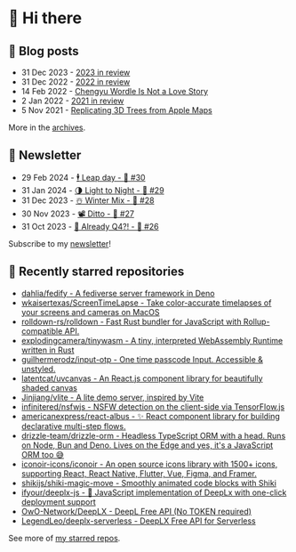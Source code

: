 # 👋 Hi there

## 📝 Blog posts

<!-- feed start -->
- 31 Dec 2023 - [2023 in review](https://cheeaun.com/blog/2023/12/2023-in-review/)
- 31 Dec 2022 - [2022 in review](https://cheeaun.com/blog/2022/12/2022-in-review/)
- 14 Feb 2022 - [Chengyu Wordle Is Not a Love Story](https://cheeaun.com/blog/2022/02/chengyu-wordle-is-not-a-love-story/)
- 2 Jan 2022 - [2021 in review](https://cheeaun.com/blog/2022/01/2021-in-review/)
- 5 Nov 2021 - [Replicating 3D Trees from Apple Maps](https://cheeaun.com/blog/2021/11/replicating-3d-trees-apple-maps/)
<!-- feed end -->

More in the [archives](https://cheeaun.com/blog/archives/).

## 📰 Newsletter

<!-- newsletter start -->
- 29 Feb 2024 - [🕴️ Leap day - 🥫 #30](https://cheeaun.substack.com/p/leap-day-30)
- 31 Jan 2024 - [🌗 Light to Night - 🥫 #29](https://cheeaun.substack.com/p/light-to-night-29)
- 31 Dec 2023 - [☃️ Winter Mix - 🥫 #28](https://cheeaun.substack.com/p/winter-mix-28)
- 30 Nov 2023 - [📽️ Ditto - 🥫 #27](https://cheeaun.substack.com/p/ditto-27)
- 31 Oct 2023 - [🫣 Already Q4?! - 🥫 #26](https://cheeaun.substack.com/p/already-q4-26)
<!-- newsletter end -->

Subscribe to my [newsletter](https://cheeaun.substack.com/)!

## 🌟 Recently starred repositories

<!-- starred repos start -->
- [dahlia/fedify - A fediverse server framework in Deno](https://github.com/dahlia/fedify)
- [wkaisertexas/ScreenTimeLapse - Take color-accurate timelapses of your screens and cameras on MacOS](https://github.com/wkaisertexas/ScreenTimeLapse)
- [rolldown-rs/rolldown - Fast Rust bundler for JavaScript with Rollup-compatible API.](https://github.com/rolldown-rs/rolldown)
- [explodingcamera/tinywasm - A tiny, interpreted WebAssembly Runtime written in Rust](https://github.com/explodingcamera/tinywasm)
- [guilhermerodz/input-otp - One time passcode Input. Accessible & unstyled.](https://github.com/guilhermerodz/input-otp)
- [latentcat/uvcanvas - An React.js component library for beautifully shaded canvas](https://github.com/latentcat/uvcanvas)
- [Jinjiang/vlite - A lite demo server, inspired by Vite](https://github.com/Jinjiang/vlite)
- [infinitered/nsfwjs - NSFW detection on the client-side via TensorFlow.js](https://github.com/infinitered/nsfwjs)
- [americanexpress/react-albus - ✨ React component library for building declarative multi-step flows.](https://github.com/americanexpress/react-albus)
- [drizzle-team/drizzle-orm - Headless TypeScript ORM with a head. Runs on Node, Bun and Deno. Lives on the Edge and yes, it's a JavaScript ORM too 😅](https://github.com/drizzle-team/drizzle-orm)
- [iconoir-icons/iconoir - An open source icons library with 1500+ icons, supporting React, React Native, Flutter, Vue, Figma, and Framer.](https://github.com/iconoir-icons/iconoir)
- [shikijs/shiki-magic-move - Smoothly animated code blocks with Shiki](https://github.com/shikijs/shiki-magic-move)
- [ifyour/deeplx-js - 🥰 JavaScript implementation of DeepLx with one-click deployment support](https://github.com/ifyour/deeplx-js)
- [OwO-Network/DeepLX - DeepL Free API (No TOKEN required)](https://github.com/OwO-Network/DeepLX)
- [LegendLeo/deeplx-serverless - DeepLX Free API for Serverless](https://github.com/LegendLeo/deeplx-serverless)
<!-- starred repos end -->

See more of [my starred repos](https://github.com/stars/cheeaun/).
